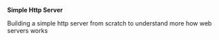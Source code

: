 **Simple Http Server**

Building a simple http server from scratch to understand more how web servers works
